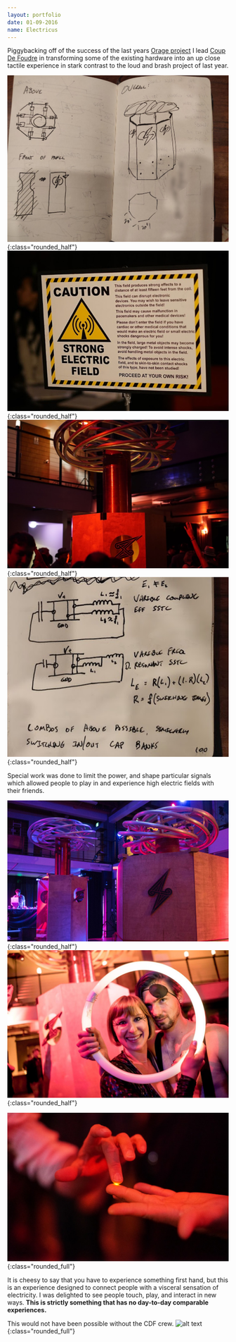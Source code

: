 ```yaml
---
layout: portfolio
date: 01-09-2016
name: Electricus
---
```


Piggybacking off of the success of the last years [Orage project](/portfolio/orage.html)
I lead [Coup De Foudre](https://www.coupdefoud.re/) in transforming some of the existing
hardware into an up close tactile experience in stark contrast to the loud and brash project
of last year.

![alt text](/images/electricus/sketch.jpg "Spark"){:class="rounded_half"}
![alt text](/images/electricus/caution.jpg "Spark"){:class="rounded_half"}
![alt text](/images/electricus/partymode.jpg "Spark"){:class="rounded_half"}
![alt text](/images/electricus/switching.jpg "Spark"){:class="rounded_half"}

Special work was done to limit the power, and shape particular signals which allowed
people to play in and experience high electric fields with their friends.

![alt text](/images/electricus/boxed_pair.jpg "Par of coils"){:class="rounded_half"}
![alt text](/images/electricus/anya_mike.jpg "Fluorescence"){:class="rounded_half"}

![alt text](/images/electricus/spark.jpg "Touch Spark"){:class="rounded_full"}

It is cheesy to say that you have to experience something first hand, but this
is an experience designed to connect people with a visceral sensation of
electricity.  I was delighted to see people touch, play, and interact in new ways.
**This is strictly something that has no day-to-day comparable experiences.**

This would not have been possible without the CDF crew.
![alt text](/images/electricus/crew.jpg "Touch Spark"){:class="rounded_full"}

